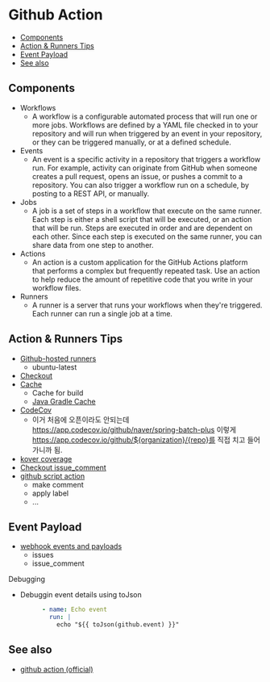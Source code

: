 # Github Action

- [Components](#components)
- [Action \& Runners Tips](#action--runners-tips)
- [Event Payload](#event-payload)
- [See also](#see-also)

## Components

- Workflows
  - A workflow is a configurable automated process that will run one or more jobs. Workflows are defined by a YAML file checked in to your repository and will run when triggered by an event in your repository, or they can be triggered manually, or at a defined schedule.
- Events
  - An event is a specific activity in a repository that triggers a workflow run. For example, activity can originate from GitHub when someone creates a pull request, opens an issue, or pushes a commit to a repository. You can also trigger a workflow run on a schedule, by posting to a REST API, or manually.
- Jobs
  - A job is a set of steps in a workflow that execute on the same runner. Each step is either a shell script that will be executed, or an action that will be run. Steps are executed in order and are dependent on each other. Since each step is executed on the same runner, you can share data from one step to another.
- Actions
  - An action is a custom application for the GitHub Actions platform that performs a complex but frequently repeated task. Use an action to help reduce the amount of repetitive code that you write in your workflow files.
- Runners
  - A runner is a server that runs your workflows when they're triggered. Each runner can run a single job at a time.

## Action & Runners Tips

- [Github-hosted runners](https://docs.github.com/en/actions/using-github-hosted-runners/about-github-hosted-runners)
  - ubuntu-latest
- [Checkout](https://github.com/actions/checkout)
- [Cache](https://github.com/actions/cache)
  - Cache for build
  - [Java Gradle Cache](https://github.com/actions/cache/blob/main/examples.md#java---gradle)
- [CodeCov](https://github.com/marketplace/actions/codecov)
  - 이거 처음에 오픈이라도 안되는데 https://app.codecov.io/github/naver/spring-batch-plus 이렇게 https://app.codecov.io/github/${organization}/{repo}를 직접 치고 들어가니까 됨.
- [kover coverage](https://lengrand.fr/kover-code-coverage-plugin-for-kotlin/)
- [Checkout issue_comment](https://github.com/actions/checkout/issues/331)
- [github script action](https://github.com/actions/github-script)
  - make comment
  - apply label
  - ...

## Event Payload

- [webhook events and payloads](https://docs.github.com/en/developers/webhooks-and-events/webhooks/webhook-events-and-payloads)
  - issues
  - issue_comment

Debugging

- Debuggin event details using toJson
  ```yaml
        - name: Echo event
          run: |
            echo "${{ toJson(github.event) }}"
  ```

## See also

- [github action (official)](https://docs.github.com/en/actions)
